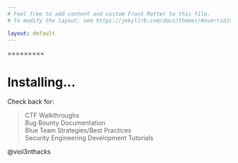 ```yaml
---
# Feel free to add content and custom Front Matter to this file.
# To modify the layout, see https://jekyllrb.com/docs/themes/#overriding-theme-defaults

layout: default
---
```


=========

# Installing...

Check back for:
 > CTF Walkthroughs <br>
 > Bug Bounty Documentation <br>
 > Blue Team Strategies/Best Practices <br>
 > Security Engineering Development Tutorials <br>

@viol3nthacks

